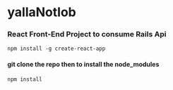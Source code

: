 # yallaNotlob
### React Front-End Project to consume Rails Api

```
npm install -g create-react-app
```
#### git clone the repo then to install the node_modules
```
npm install
```
